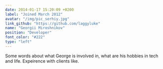 ```yaml
---
date: 2014-01-17 15:20:09 +0200
label: "Joined March 2012"
avatar: "/img/pic_serhiy.jpg"
link_github: "https://github.com/laggyluke"
name: "Georgii Miroshnikov"
position: "Developer"
font_color: "#222"
type: "left"
---
```

Some words about what George is involved in, what are his hobbies in tech and life. Expeirence with clients like.
